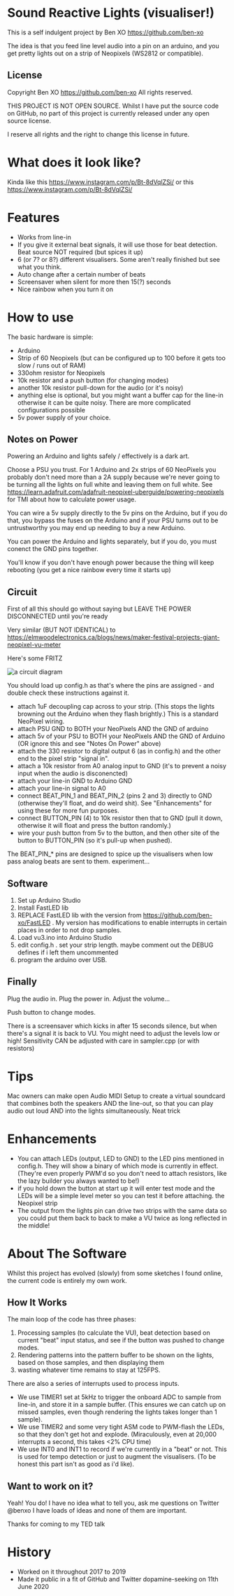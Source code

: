 Sound Reactive Lights (visualiser!)
===================================

This is a self indulgent project by Ben XO https://github.com/ben-xo

The idea is that you feed line level audio into a pin on an arduino, and you get pretty lights out on a strip of Neopixels (WS2812 or compatible).

License
-------

Copyright Ben XO https://github.com/ben-xo All rights reserved.

THIS PROJECT IS NOT OPEN SOURCE. Whilst I have put the source code on GitHub, no part of this project is currently released under any open source license.

I reserve all rights and the right to change this license in future.

What does it look like?
=======================

Kinda like this https://www.instagram.com/p/Bt-8dVqlZSi/ or this https://www.instagram.com/p/Bt-8dVqlZSi/

Features
========

* Works from line-in
* If you give it external beat signals, it will use those for beat detection. Beat source NOT required (but spices it up)
* 6 (or 7? or 8?) different visualisers. Some aren't really finished but see what you think.
* Auto change after a certain number of beats
* Screensaver when silent for more then 15(?) seconds
* Nice rainbow when you turn it on

How to use
==========

The basic hardware is simple:

* Arduino
* Strip of 60 Neopixels (but can be configured up to 100 before it gets too slow / runs out of RAM)
* 330ohm resistor for Neopixels
* 10k resistor and a push button (for changing modes)
* another 10k resistor pull-down for the audio (or it's noisy)
* anything else is optional, but you might want a buffer cap for the line-in otherwise it can be quite noisy. There are more complicated configurations possible
* 5v power supply of your choice.

Notes on Power
--------------

Powering an Arduino and lights safely / effectively is a dark art.

Choose a PSU you trust. For 1 Arduino and 2x strips of 60 NeoPixels you probably don't need more than a 2A supply because we're never going to be turning all the lights on full white and leaving them on full white. See https://learn.adafruit.com/adafruit-neopixel-uberguide/powering-neopixels for TMI about how to calculate power usage.

You can wire a 5v supply directly to the 5v pins on the Arduino, but if you do that, you bypass the fuses on the Arduino and if your PSU turns out to be untrustworthy you may end up needing to buy a new Arduino.

You can power the Arduino and lights separately, but if you do, you must conenct the GND pins together.

You'll know if you don't have enough power because the thing will keep rebooting (you get a nice rainbow every time it starts up)

Circuit
-------

First of all this should go without saying but LEAVE THE POWER DISCONNECTED until you're ready

Very similar (BUT NOT IDENTICAL) to https://elmwoodelectronics.ca/blogs/news/maker-festival-projects-giant-neopixel-vu-meter 

Here's some FRITZ

![a circuit diagram](vu%20basic.png)

You should load up config.h as that's where the pins are assigned - and double check these instructions against it.

* attach 1uF decoupling cap across to your strip. (This stops the lights browning out the Arduino when they flash brightly.) This is a standard NeoPixel wiring.
* attach PSU GND to BOTH your NeoPixels AND the GND of arduino
* attach 5v of your PSU to BOTH your NeoPixels AND the GND of Arduino (OR ignore this and see "Notes On Power" above)
* attach the 330 resistor to digital output 6 (as in config.h) and the other end to the pixel strip "signal in".
* attach a 10k resistor from A0 analog input to GND (it's to prevent a noisy input when the audio is disconencted)
* attach your line-in GND to Arduino GND
* attach your line-in signal to A0
* connect BEAT_PIN_1 and BEAT_PIN_2 (pins 2 and 3) directly to GND (otherwise they'll float, and do weird shit). See "Enhancements" for using these for more fun purposes.
* connect BUTTON_PIN (4) to 10k resistor then that to GND (pull it down, otherwise it will float and press the button randomly.)
* wire your push button from 5v to the button, and then other site of the button to BUTTON_PIN (so it's pull-up when pushed).

The BEAT_PIN_* pins are designed to spice up the visualisers when low pass analog beats are sent to them. experiment...

Software
--------

1) Set up Arduino Studio
2) Install FastLED lib
3) REPLACE FastLED lib with the version from https://github.com/ben-xo/FastLED . My version has modifications to enable interrupts in certain places in order to not drop samples.
4) Load vu3.ino into Arduino Studio
5) edit config.h . set your strip length. maybe comment out the DEBUG defines if i left them uncommented
6) program the arduino over USB.

Finally
-------

Plug the audio in. Plug the power in. Adjust the volume...

Push button to change modes.

There is a screensaver which kicks in after 15 seconds silence, but when there's a signal it is back to VU. You might need to adjust the levels low or high! Sensitivity CAN be adjusted with care in sampler.cpp (or with resistors)


Tips
====

Mac owners can make open Audio MIDI Setup to create a virtual soundcard that combines both the speakers AND the line-out, so that you can play audio out loud AND into the lights simultaneously. Neat trick


Enhancements
============

* You can attach LEDs (output, LED to GND) to the LED pins mentioned in config.h. They will show a binary of which mode is currently in effect. (They're even properly PWM'd so you don't need to attach resistors, like the lazy builder you always wanted to be!)
* if you hold down the button at start up it will enter test mode and the LEDs will be a simple level meter so you can test it before attaching. the Neopixel strip
* The output from the lights pin can drive two strips with the same data so you could put them back to back to make a VU twice as long reflected in the middle!

About The Software
==================

Whilst this project has evolved (slowly) from some sketches I found online, the current code is entirely my own work.

How It Works
------------

The main loop of the code has three phases:
1) Processing samples (to calculate the VU), beat detection based on current "beat" input status, and see if the button was pushed to change modes.
2) Rendering patterns into the pattern buffer to be shown on the lights, based on those samples, and then displaying them
3) wasting whatever time remains to stay at 125FPS.

There are also a series of interrupts used to process inputs.
* We use TIMER1 set at 5kHz to trigger the onboard ADC to sample from line-in, and store it in a sample buffer. (This ensures we can catch up on missed samples, even though rendering the lights takes longer than 1 sample).
* We use TIMER2 and some very tight ASM code to PWM-flash the LEDs, so that they don't get hot and explode. (Miraculously, even at 20,000 interrupts a second, this takes <2% CPU time)
* We use INT0 and INT1 to record if we're currently in a "beat" or not. This is used for tempo detection or just to augment the visualisers. (To be honest this part isn't as good as i'd like).

Want to work on it?
-------------------

Yeah! You do! I have no idea what to tell you, ask me questions on Twitter @benxo I have loads of ideas and none of them are important.

Thanks for coming to my TED talk


History
=======

* Worked on it throughout 2017 to 2019
* Made it public in a fit of GitHub and Twitter dopamine-seeking on 11th June 2020





